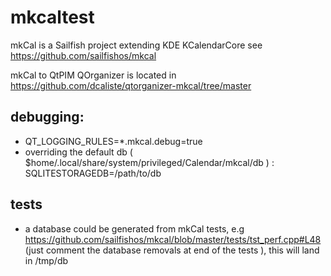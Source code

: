 # mkcaltest


mkCal is a Sailfish project extending KDE KCalendarCore
see https://github.com/sailfishos/mkcal

mkCal to QtPIM QOrganizer is located in https://github.com/dcaliste/qtorganizer-mkcal/tree/master

## debugging: 
 - QT_LOGGING_RULES=*.mkcal.debug=true
 - overriding the default db ( $home/.local/share/system/privileged/Calendar/mkcal/db ) : SQLITESTORAGEDB=/path/to/db

## tests

 - a database could be generated from mkCal tests, e.g https://github.com/sailfishos/mkcal/blob/master/tests/tst_perf.cpp#L48 (just comment the database removals at end of the tests ), this will land in /tmp/db
   
